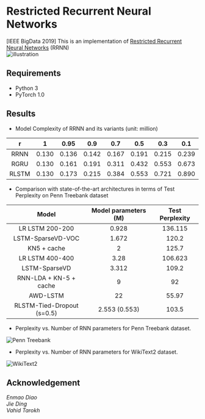 # Restricted Recurrent Neural Networks

[IEEE BigData 2019] This is an implementation of [Restricted Recurrent Neural Networks](https://arxiv.org/abs/1908.07724) (RRNN)  
![illustration](/img/illustration.png)
 
## Requirements
 - Python 3
 - PyTorch 1.0

## Results
- Model Complexity of RRNN and its variants (unit: million)  

| r    |    1   |   0.95 | 0.9    | 0.7    | 0.5    | 0.3    | 0.1    | 0      |
|:------:|:------:|:-------:|:--------:|:--------:|:--------:|:--------:|:--------:|:--------:|
| RRNN  | 0.130  | 0.136  | 0.142  | 0.167  | 0.191  | 0.215  | 0.239  | 0.251  |
| RGRU  | 0.130  | 0.161  | 0.191  | 0.311  | 0.432  | 0.553  | 0.673  | 0.733  |
| RLSTM | 0.130  | 0.173  | 0.215  | 0.384  | 0.553  | 0.721  | 0.890  | 0.975  |
- Comparison with state-of-the-art architectures in terms of Test Perplexity on Penn Treebank dataset 

| Model 	| Model parameters (M) 	| Test Perplexity 	|
|:------------------------:	|:--------------------:	|:----------------:	|
| LR LSTM 200-200 	| 0.928 	| 136.115 	|
| LSTM-SparseVD-VOC  	| 1.672 	| 120.2 	|
| KN5 + cache 	| 2 	| 125.7 	|
| LR LSTM 400-400 	| 3.28 	| 106.623 	|
| LSTM-SparseVD 	| 3.312 	| 109.2 	|
| RNN-LDA + KN-5 + cache 	| 9 	| 92 	|
| AWD-LSTM 	| 22 	| 55.97 	|
| RLSTM-Tied-Dropout (s=0.5) 	| 2.553 (0.553) 	| 103.5 	|
- Perplexity vs. Number of RNN parameters for Penn Treebank dataset.

![Penn Treebank](/img/PennTreebank.png)

- Perplexity vs. Number of RNN parameters for WikiText2 dataset.

![WikiText2](/img/WikiText2.png)

## Acknowledgement
*Enmao Diao  
Jie Ding  
Vahid Tarokh*
